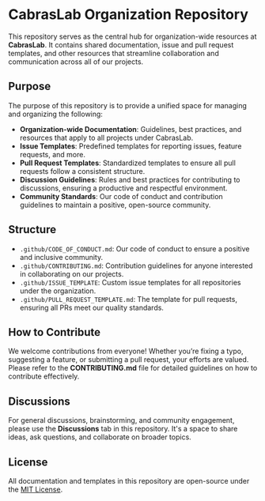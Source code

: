 # CabrasLab Organization Repository

This repository serves as the central hub for organization-wide resources at **CabrasLab**.
It contains shared documentation, issue and pull request templates, and other resources that streamline collaboration and communication across all of our projects.

## Purpose

The purpose of this repository is to provide a unified space for managing and organizing the following:

- **Organization-wide Documentation**: Guidelines, best practices, and resources that apply to all projects under CabrasLab.
- **Issue Templates**: Predefined templates for reporting issues, feature requests, and more.
- **Pull Request Templates**: Standardized templates to ensure all pull requests follow a consistent structure.
- **Discussion Guidelines**: Rules and best practices for contributing to discussions, ensuring a productive and respectful environment.
- **Community Standards**: Our code of conduct and contribution guidelines to maintain a positive, open-source community.
  
## Structure

- `.github/CODE_OF_CONDUCT.md`: Our code of conduct to ensure a positive and inclusive community.
- `.github/CONTRIBUTING.md`: Contribution guidelines for anyone interested in collaborating on our projects.
- `.github/ISSUE_TEMPLATE`: Custom issue templates for all repositories under the organization.
- `.github/PULL_REQUEST_TEMPLATE.md`: The template for pull requests, ensuring all PRs meet our quality standards.

## How to Contribute

We welcome contributions from everyone! Whether you’re fixing a typo, suggesting a feature, or submitting a pull request, your efforts are valued.
Please refer to the **CONTRIBUTING.md** file for detailed guidelines on how to contribute effectively.

## Discussions

For general discussions, brainstorming, and community engagement, please use the **Discussions** tab in this repository.
It's a space to share ideas, ask questions, and collaborate on broader topics.

## License

All documentation and templates in this repository are open-source under the [MIT License](LICENSE).
